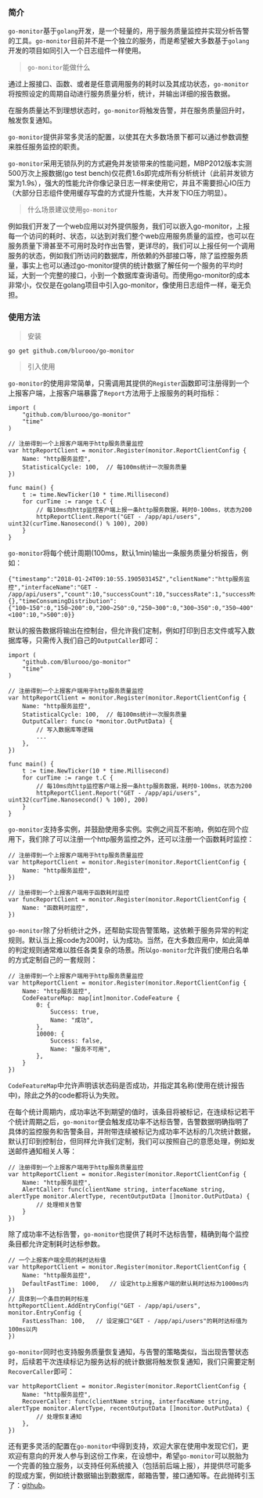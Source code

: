 ### 简介

`go-monitor`基于`golang`开发，是一个轻量的，用于服务质量监控并实现分析告警的工具。`go-monitor`目前并不是一个独立的服务，而是希望被大多数基于`golang`开发的项目如同引入一个日志组件一样使用。

> `go-monitor`能做什么

通过上报接口、函数、或者是任意调用服务的耗时以及其成功状态，`go-monitor`将按照设定的周期自动进行服务质量分析，统计，并输出详细的报告数据。

在服务质量达不到理想状态时，`go-monitor`将触发告警，并在服务质量回升时，触发恢复通知。

`go-monitor`提供非常多灵活的配置，以使其在大多数场景下都可以通过参数调整来胜任服务监控的职责。

`go-monitor`采用无锁队列的方式避免并发锁带来的性能问题，MBP2012版本实测500万次上报数据(go test bench)仅花费1.6s即完成所有分析统计（此前并发锁方案为1.9s），强大的性能允许你像记录日志一样来使用它，并且不需要担心IO压力（大部分日志组件使用缓存写盘的方式提升性能，大并发下IO压力明显）。


> 什么场景建议使用`go-monitor`

例如我们开发了一个web应用以对外提供服务，我们可以嵌入go-monitor，上报每一个访问的耗时、状态，以达到对我们整个web应用服务质量的监控，也可以在服务质量下滑甚至不可用时及时作出告警，更详尽的，我们可以上报任何一个调用服务的状态，例如我们所访问的数据库，所依赖的外部接口等，除了监控服务质量，事实上也可以通过go-monitor提供的统计数据了解任何一个服务的平均时延，大到一个完整的接口，小到一个数据库查询语句。而使用go-monitor的成本非常小，仅仅是在golang项目中引入go-monitor，像使用日志组件一样，毫无负担。


### 使用方法
> 安装

```
go get github.com/blurooo/go-monitor
```

> 引入使用

`go-monitor`的使用非常简单，只需调用其提供的`Register`函数即可注册得到一个上报客户端，上报客户端暴露了`Report`方法用于上报服务的耗时指标：
```
import (
    "github.com/blurooo/go-monitor"
    "time"
)

// 注册得到一个上报客户端用于http服务质量监控
var httpReportClient = monitor.Register(monitor.ReportClientConfig {
    Name: "http服务监控",
    StatisticalCycle: 100,  // 每100ms统计一次服务质量
})

func main() {
    t := time.NewTicker(10 * time.Millisecond)
    for curTime := range t.C {
        // 每10ms向http监控客户端上报一条http服务数据，耗时0-100ms，状态为200
        httpReportClient.Report("GET - /app/api/users", uint32(curTime.Nanosecond() % 100), 200)
    }
}
```
`go-monitor`将每个统计周期(100ms，默认1min)输出一条服务质量分析报告，例如：
```
{"timestamp":"2018-01-24T09:10:55.190503145Z","clientName":"http服务监控","interfaceName":"GET - /app/api/users","count":10,"successCount":10,"successRate":1,"successMsAver":48,"maxMs":98,"minMs":9,"fastCount":10,"fastRate":1,"failCount":0,"failDistribution":{},"timeConsumingDistribution":{"100~150":0,"150~200":0,"200~250":0,"250~300":0,"300~350":0,"350~400":0,"400~450":0,"450~500":0,"<100":10,">500":0}}
```
默认的报告数据将输出在控制台，但允许我们定制，例如打印到日志文件或写入数据库等，只需传入我们自己的`OutputCaller`即可：
```
import (
    "github.com/Blurooo/go-monitor"
    "time"
)

// 注册得到一个上报客户端用于http服务质量监控
var httpReportClient = monitor.Register(monitor.ReportClientConfig {
    Name: "http服务监控",
    StatisticalCycle: 100,  // 每100ms统计一次服务质量
    OutputCaller: func(o *monitor.OutPutData) {
        // 写入数据库等逻辑
        ...
    },
})

func main() {
    t := time.NewTicker(10 * time.Millisecond)
    for curTime := range t.C {
        // 每10ms向http监控客户端上报一条http服务数据，耗时0-100ms，状态为200
        httpReportClient.Report("GET - /app/api/users", uint32(curTime.Nanosecond() % 100), 200)
    }
}
```
`go-monitor`支持多实例，并鼓励使用多实例。实例之间互不影响，例如在同个应用下，我们除了可以注册一个http服务监控之外，还可以注册一个函数耗时监控：
```
// 注册得到一个上报客户端用于http服务质量监控
var httpReportClient = monitor.Register(monitor.ReportClientConfig {
    Name: "http服务监控",
})

// 注册得到一个上报客户端用于函数耗时监控
var funcReportClient = monitor.Register(monitor.ReportClientConfig {
    Name: "函数耗时监控",
})
```
`go-monitor`除了分析统计之外，还帮助实现告警策略，这依赖于服务异常的判定规则。默认当上报code为200时，认为成功。当然，在大多数应用中，如此简单的判定规则通常难以胜任各类复杂的场景。所以`go-monitor`允许我们使用白名单的方式定制自己的一套规则：
```
// 注册得到一个上报客户端用于http服务质量监控
var httpReportClient = monitor.Register(monitor.ReportClientConfig {
    Name: "http服务监控",
    CodeFeatureMap: map[int]monitor.CodeFeature {
        0: {
            Success: true,
            Name: "成功",
        },
        10000: {
            Success: false,
            Name: "服务不可用",
        },
    }
})
```
`CodeFeatureMap`中允许声明该状态码是否成功，并指定其名称(使用在统计报告中)，除此之外的code都将认为失败。

在每个统计周期内，成功率达不到期望的值时，该条目将被标记，在连续标记若干个统计周期之后，`go-monitor`便会触发成功率不达标告警，告警数据明确指明了具体的监控服务和告警条目，并附带连续被标记为成功率不达标的几次统计数据，默认打印到控制台，但同样允许我们定制，我们可以按照自己的意愿处理，例如发送邮件通知相关人等：
```
// 注册得到一个上报客户端用于http服务质量监控
var httpReportClient = monitor.Register(monitor.ReportClientConfig {
    Name: "http服务监控",
    AlertCaller: func(clientName string, interfaceName string, alertType monitor.AlertType, recentOutputData []monitor.OutPutData) {
        // 处理相关告警
    }
})
```
除了成功率不达标告警，`go-monitor`也提供了耗时不达标告警，精确到每个监控条目都允许定制耗时达标参数。
```
// 一个上报客户端全局的耗时达标值
var httpReportClient = monitor.Register(monitor.ReportClientConfig {
    Name: "http服务监控",
    DefaultFastTime: 1000,   // 设定http上报客户端的默认耗时达标为1000ms内
})
// 具体到一个条目的耗时标准
httpReportClient.AddEntryConfig("GET - /app/api/users", monitor.EntryConfig {
    FastLessThan: 100,   // 设定接口"GET - /app/api/users"的耗时达标值为100ms以内
})
```
`go-monitor`同时也支持服务质量恢复通知，与告警的策略类似，当出现告警状态时，后续若干次连续标记为服务达标的统计数据将触发恢复通知，我们只需要定制`RecoverCaller`即可：
```
var httpReportClient = monitor.Register(monitor.ReportClientConfig {
    Name: "http服务监控",
    RecoverCaller: func(clientName string, interfaceName string, alertType monitor.AlertType, recentOutputData []monitor.OutPutData) {
        // 处理恢复通知
    },
})
```

还有更多灵活的配置在`go-monitor`中得到支持，欢迎大家在使用中发现它们，更欢迎有意向的开发人参与到这份工作来，在设想中，希望`go-monitor`可以脱胎为一个完善的独立服务，以支持任何系统接入（包括前后端上报），并提供尽可能多的现成方案，例如统计数据输出到数据库，邮箱告警，接口通知等。在此抛砖引玉了：[github](https://github.com/blurooo/go-monitor)。
